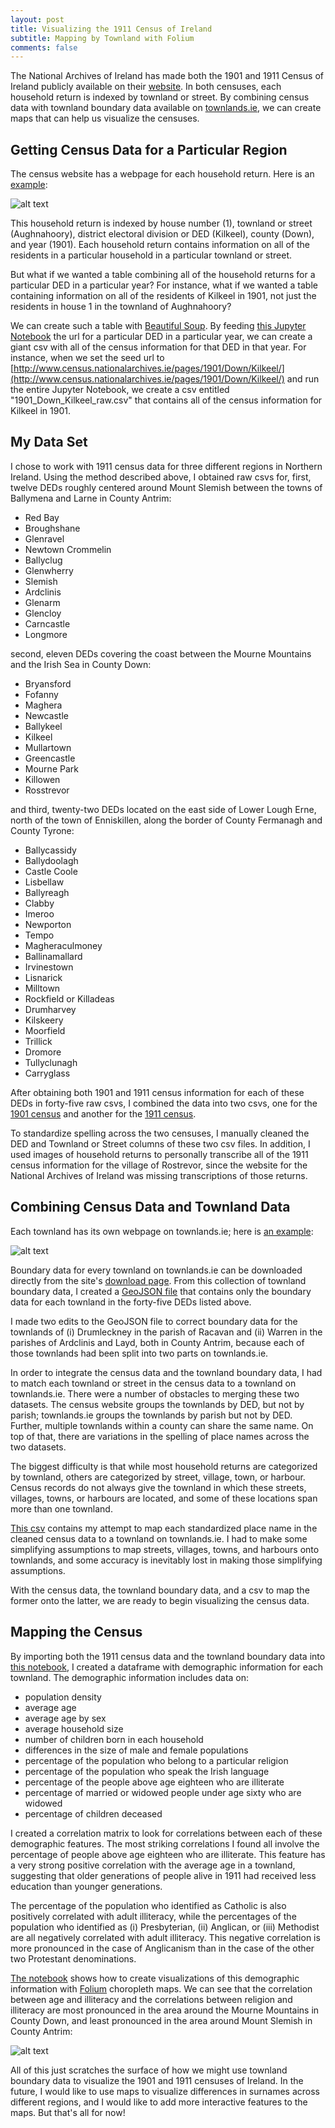 ```yaml
---
layout: post
title: Visualizing the 1911 Census of Ireland
subtitle: Mapping by Townland with Folium
comments: false
---
```


The National Archives of Ireland has made both the 1901 and 1911 Census of Ireland publicly available on their [website](http://www.census.nationalarchives.ie/).  In both censuses, each household return is indexed by townland or street.  By combining census data with townland boundary data available on [townlands.ie](https://www.townlands.ie/), we can create maps that can help us visualize the censuses.

## Getting Census Data for a Particular Region

The census website has a webpage for each household return.  Here is an [example](http://www.census.nationalarchives.ie/pages/1901/Down/Kilkeel/Aughnahoory/1234778/):

![alt text](/img/Household_Return.png "Household Return")

This household return is indexed by house number (1), townland or street (Aughnahoory), district electoral division or DED (Kilkeel), county (Down), and year (1901).  Each household return contains information on all of the residents in a particular household in a particular townland or street.

But what if we wanted a table combining all of the household returns for a particular DED in a particular year?  For instance, what if we wanted a table containing information on all of the residents of Kilkeel in 1901, not just the residents in house 1 in the townland of Aughnahoory?

We can create such a table with [Beautiful Soup](https://www.crummy.com/software/BeautifulSoup/bs4/doc/).  By feeding [this Jupyter Notebook](https://github.com/nrvanwyck/DS-Unit-1-Sprint-5-Data-Storytelling-Blog-Post/blob/master/Web-Scraping%201901%20and%201911%20Census%20of%20Ireland%20by%20DED.ipynb) the url for a particular DED in a particular year, we can create a giant csv with all of the census information for that DED in that year.  For instance, when we set the seed url to [http://www.census.nationalarchives.ie/pages/1901/Down/Kilkeel/](http://www.census.nationalarchives.ie/pages/1901/Down/Kilkeel/) and run the entire Jupyter Notebook, we create a csv entitled "1901_Down_Kilkeel_raw.csv" that contains all of the census information for Kilkeel in 1901.

## My Data Set

I chose to work with 1911 census data for three different regions in Northern Ireland.  Using the method described above, I obtained raw csvs for, first, twelve DEDs roughly centered around Mount Slemish between the towns of Ballymena and Larne in County Antrim:

* Red Bay
* Broughshane
* Glenravel
* Newtown Crommelin
* Ballyclug
* Glenwherry
* Slemish
* Ardclinis
* Glenarm
* Glencloy
* Carncastle
* Longmore

second, eleven DEDs covering the coast between the Mourne Mountains and the Irish Sea in County Down:

* Bryansford
* Fofanny
* Maghera
* Newcastle
* Ballykeel
* Kilkeel
* Mullartown
* Greencastle
* Mourne Park
* Killowen
* Rosstrevor

and third, twenty-two DEDs located on the east side of Lower Lough Erne, north of the town of Enniskillen, along the border of County Fermanagh and County Tyrone:

* Ballycassidy
* Ballydoolagh
* Castle Coole
* Lisbellaw
* Ballyreagh
* Clabby
* Imeroo
* Newporton
* Tempo
* Magheraculmoney
* Ballinamallard
* Irvinestown
* Lisnarick
* Milltown
* Rockfield or Killadeas
* Drumharvey
* Kilskeery
* Moorfield
* Trillick
* Dromore
* Tullyclunagh
* Carryglass

After obtaining both 1901 and 1911 census information for each of these DEDs in forty-five raw csvs, I combined the data into two csvs, one for the [1901 census](https://github.com/nrvanwyck/DS-Unit-1-Sprint-5-Data-Storytelling-Blog-Post/blob/master/census_1901_combined.csv) and another for the [1911 census](https://github.com/nrvanwyck/DS-Unit-1-Sprint-5-Data-Storytelling-Blog-Post/blob/master/census_1911_combined.csv).

To standardize spelling across the two censuses, I manually cleaned the DED and Townland or Street columns of these two csv files.  In addition, I used images of household returns to personally transcribe all of the 1911 census information for the village of Rostrevor, since the website for the National Archives of Ireland was missing transcriptions of those returns.

## Combining Census Data and Townland Data

Each townland has its own webpage on townlands.ie; here is [an example](https://www.townlands.ie/down/mourne/kilkeel/aughnahoory/):

![alt text](/img/Townland_Example.png "Townland Example")

Boundary data for every townland on townlands.ie can be downloaded directly from the site's [download page](https://www.townlands.ie/page/download/).  From this collection of townland boundary data, I created a [GeoJSON file](https://github.com/nrvanwyck/DS-Unit-1-Sprint-5-Data-Storytelling-Blog-Post/blob/master/townland_boundaries_from_townlands_ie.geojson) that contains only the boundary data for each townland in the forty-five DEDs listed above.

I made two edits to the GeoJSON file to correct boundary data for the townlands of (i) Drumleckney in the parish of Racavan and (ii) Warren in the parishes of Ardclinis and Layd, both in County Antrim, because each of those townlands had been split into two parts on townlands.ie.

In order to integrate the census data and the townland boundary data, I had to match each townland or street in the census data to a townland on townlands.ie.  There were a number of obstacles to merging these two datasets.  The census website groups the townlands by DED, but not by parish; townlands.ie groups the townlands by parish but not by DED.  Further, multiple townlands within a county can share the same name.  On top of that, there are variations in the spelling of place names across the two datasets.

The biggest difficulty is that while most household returns are categorized by townland, others are categorized by street, village, town, or harbour.  Census records do not always give the townland in which these streets, villages, towns, or harbours are located, and some of these locations span more than one townland.

[This csv](https://github.com/nrvanwyck/DS-Unit-1-Sprint-5-Data-Storytelling-Blog-Post/blob/master/townland_or_street_to_townlands_ie_urls.csv) contains my attempt to map each standardized place name in the cleaned census data to a townland on townlands.ie.  I had to make some simplifying assumptions to map streets, villages, towns, and harbours onto townlands, and some accuracy is inevitably lost in making those simplifying assumptions.

With the census data, the townland boundary data, and a csv to map the former onto the latter, we are ready to begin visualizing the census data.

## Mapping the Census

By importing both the 1911 census data and the townland boundary data into [this notebook](https://github.com/nrvanwyck/DS-Unit-1-Sprint-5-Data-Storytelling-Blog-Post/blob/master/Mapping%201911%20Census%20of%20Ireland%20with%20Boundary%20Data%20from%20townlands.ie.ipynb), I created a dataframe with demographic information for each townland.  The demographic information includes data on:

* population density
* average age
* average age by sex
* average household size
* number of children born in each household
* differences in the size of male and female populations
* percentage of the population who belong to a particular religion
* percentage of the population who speak the Irish language
* percentage of the people above age eighteen who are illiterate
* percentage of married or widowed people under age sixty who are widowed
* percentage of children deceased

I created a correlation matrix to look for correlations between each of these demographic features.  The most striking correlations I found all involve the percentage of people above age eighteen who are illiterate.  This feature has a very strong positive correlation with the average age in a townland, suggesting that older generations of people alive in 1911 had received less education than younger generations.

The percentage of the population who identified as Catholic is also positively correlated with adult illiteracy, while the percentages of the population who identified as (i) Presbyterian, (ii) Anglican, or (iii) Methodist are all negatively correlated with adult illiteracy.  This negative correlation is more pronounced in the case of Anglicanism than in the case of the other two Protestant denominations.

[The notebook](https://github.com/nrvanwyck/DS-Unit-1-Sprint-5-Data-Storytelling-Blog-Post/blob/master/Mapping%201911%20Census%20of%20Ireland%20with%20Boundary%20Data%20from%20townlands.ie.ipynb) shows how to create visualizations of this demographic information with [Folium](https://github.com/python-visualization/folium) choropleth maps.  We can see that the correlation between age and illiteracy and the correlations between religion and illiteracy are most pronounced in the area around the Mourne Mountains in County Down, and least pronounced in the area around Mount Slemish in County Antrim:

![alt text](/img/Northern_Ireland_1911_Percentage_of_Adult_Illiteracy_gif.gif "Percentage of Adult Illiteracy gif")

All of this just scratches the surface of how we might use townland boundary data to visualize the 1901 and 1911 censuses of Ireland.  In the future, I would like to use maps to visualize differences in surnames across different regions, and I would like to add more interactive features to the maps.  But that's all for now!
